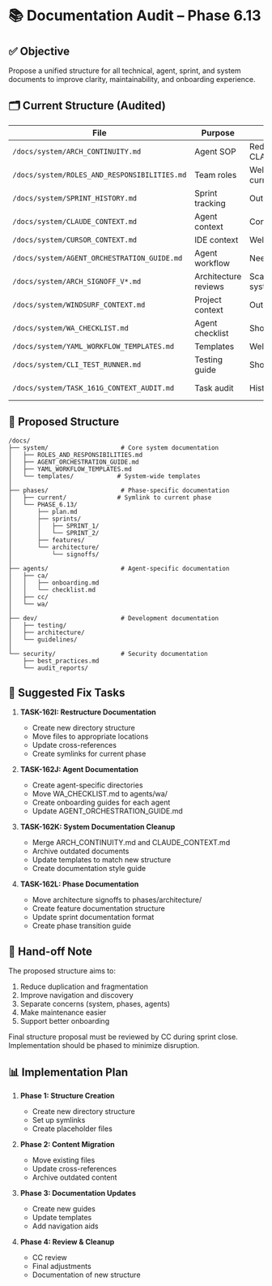 # 📚 Documentation Audit – Phase 6.13

## ✅ Objective
Propose a unified structure for all technical, agent, sprint, and system documents to improve clarity, maintainability, and onboarding experience.

## 🗂 Current Structure (Audited)

| File | Purpose | Issues Found | Recommendation |
|------|---------|--------------|----------------|
| `/docs/system/ARCH_CONTINUITY.md` | Agent SOP | Redundant with CLAUDE_CONTEXT.md | Keep, merge with CLAUDE_CONTEXT.md |
| `/docs/system/ROLES_AND_RESPONSIBILITIES.md` | Team roles | Well-structured, current | Keep as is |
| `/docs/system/SPRINT_HISTORY.md` | Sprint tracking | Outdated format | Update to match new structure |
| `/docs/system/CLAUDE_CONTEXT.md` | Agent context | Contains duplicate info | Merge with ARCH_CONTINUITY.md |
| `/docs/system/CURSOR_CONTEXT.md` | IDE context | Well-structured | Keep as is |
| `/docs/system/AGENT_ORCHESTRATION_GUIDE.md` | Agent workflow | Needs updating | Update with new structure |
| `/docs/system/ARCH_SIGNOFF_V*.md` | Architecture reviews | Scattered across system/ | Move to phases/architecture/ |
| `/docs/system/WINDSURF_CONTEXT.md` | Project context | Outdated | Archive, create new overview |
| `/docs/system/WA_CHECKLIST.md` | Agent checklist | Should be in agents/ | Move to agents/wa/ |
| `/docs/system/YAML_WORKFLOW_TEMPLATES.md` | Templates | Well-structured | Keep as is |
| `/docs/system/CLI_TEST_RUNNER.md` | Testing guide | Should be in dev/ | Move to dev/testing/ |
| `/docs/system/TASK_161G_CONTEXT_AUDIT.md` | Task audit | Historical | Archive to phases/6.13/audits/ |

## 🧱 Proposed Structure

```plaintext
/docs/
├── system/                    # Core system documentation
│   ├── ROLES_AND_RESPONSIBILITIES.md
│   ├── AGENT_ORCHESTRATION_GUIDE.md
│   ├── YAML_WORKFLOW_TEMPLATES.md
│   └── templates/            # System-wide templates
│
├── phases/                    # Phase-specific documentation
│   ├── current/              # Symlink to current phase
│   └── PHASE_6.13/
│       ├── plan.md
│       ├── sprints/
│       │   ├── SPRINT_1/
│       │   └── SPRINT_2/
│       ├── features/
│       └── architecture/
│           └── signoffs/
│
├── agents/                    # Agent-specific documentation
│   ├── ca/
│   │   ├── onboarding.md
│   │   └── checklist.md
│   ├── cc/
│   └── wa/
│
├── dev/                       # Development documentation
│   ├── testing/
│   ├── architecture/
│   └── guidelines/
│
└── security/                  # Security documentation
    ├── best_practices.md
    └── audit_reports/
```

## 📝 Suggested Fix Tasks

1. **TASK-162I: Restructure Documentation**
   - Create new directory structure
   - Move files to appropriate locations
   - Update cross-references
   - Create symlinks for current phase

2. **TASK-162J: Agent Documentation**
   - Create agent-specific directories
   - Move WA_CHECKLIST.md to agents/wa/
   - Create onboarding guides for each agent
   - Update AGENT_ORCHESTRATION_GUIDE.md

3. **TASK-162K: System Documentation Cleanup**
   - Merge ARCH_CONTINUITY.md and CLAUDE_CONTEXT.md
   - Archive outdated documents
   - Update templates to match new structure
   - Create documentation style guide

4. **TASK-162L: Phase Documentation**
   - Move architecture signoffs to phases/architecture/
   - Create feature documentation structure
   - Update sprint documentation format
   - Create phase transition guide

## 🔄 Hand-off Note

The proposed structure aims to:
1. Reduce duplication and fragmentation
2. Improve navigation and discovery
3. Separate concerns (system, phases, agents)
4. Make maintenance easier
5. Support better onboarding

Final structure proposal must be reviewed by CC during sprint close. Implementation should be phased to minimize disruption.

## 📊 Implementation Plan

1. **Phase 1: Structure Creation**
   - Create new directory structure
   - Set up symlinks
   - Create placeholder files

2. **Phase 2: Content Migration**
   - Move existing files
   - Update cross-references
   - Archive outdated content

3. **Phase 3: Documentation Updates**
   - Create new guides
   - Update templates
   - Add navigation aids

4. **Phase 4: Review & Cleanup**
   - CC review
   - Final adjustments
   - Documentation of new structure 